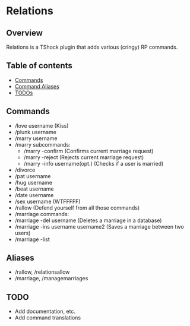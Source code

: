 # Relations

## Overview
Relations is a TShock plugin that adds various (cringy) RP commands.

## Table of contents
* [Commands](#commands)
* [Command Aliases](#aliases)
* [TODOs](#todo)

## Commands
* /love username (Kiss)
* /plunk username
* /marry username
* /marry subcommands:
  * /marry -confirm (Confirms current marriage request)
  * /marry -reject (Rejects current marriage request)
  * /marry -info username(opt.) (Checks if a user is married)
* /divorce
* /pat username
* /hug username
* /beat username
* /date username
* /sex username (WTFFFFF)
* /rallow (Defend yourself from all those commands)
* /marriage commands:
 * /marriage -del username (Deletes a marriage in a database)
 * /marriage -ins username username2 (Saves a marriage between two users)
 * /marriage -list

## Aliases
* /rallow, /relationsallow
* /marriage, /managemarriages


## TODO
* Add documentation, etc.
* Add command translations
